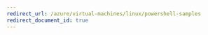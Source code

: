 ```yaml
---
redirect_url: /azure/virtual-machines/linux/powershell-samples
redirect_document_id: true
---
```

